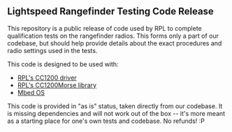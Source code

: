 ## Lightspeed Rangefinder Testing Code Release

This repository is a public release of code used by RPL to complete qualification tests on the rangefinder radios.  This forms only a part of our codebase, but should help provide details about the exact procedures and radio settings used in the tests. 

This code is designed to be used with:
- [RPL's CC1200 driver](https://os.mbed.com/users/MultipleMonomials/code/CC1200/)
- [RPL's CC1200Morse library](https://os.mbed.com/users/MultipleMonomials/code/CC1200-MorseEncoder/)
- [Mbed OS](https://github.com/ARMmbed/mbed-os)

This code is provided in "as is" status, taken directly from our codebase.  It is missing dependencies and will not work out of the box -- it's more meant as a starting place for one's own tests and codebase.  No refunds! :P

